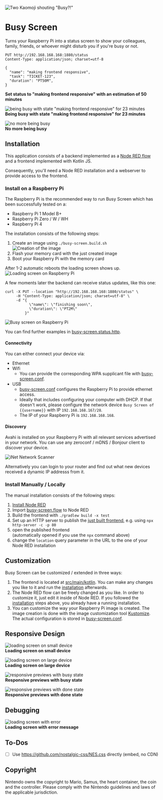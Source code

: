![Two Kaomoji shouting "Busy?!"](docs/banner.svg)

# Busy Screen

Turns your Raspberry Pi into a status screen to show your colleagues, family, friends, or whoever might disturb you if you're busy or not.

```shell
PUT http://192.168.168.168:1880/status
Content-Type: application/json; charset=utf-8

{
  "name": "making frontend responsive",
  "task": "TICKET-123",
  "duration": "PT50M",
}
```

**Set status to "making frontend responsive" with an estimation of 50 minutes**

![being busy with state "making frontend responsive" for 23 minutes](docs/busy.gif)  
**Being busy with state "making frontend responsive" for 23 minutes**

![no more being busy](docs/done.gif)  
**No more being busy**

## Installation

This application consists of a backend implemented as a [Node RED flow](busy-screen.flow) and a frontend implemented with Kotlin JS.

Consequently, you'll need a Node RED installation and a webserver to provide access to the frontend.

### Install on a Raspberry Pi

The Raspberry Pi is the recommended way to run Busy Screen which has been successfully tested on a:

- Raspberry Pi 1 Model B+
- Raspberry Pi Zero / W / WH
- Raspberry Pi 4

The installation consists of the following steps:

1) Create an image using `./busy-screen.build.sh`  
   ![Creation of the image](docs/installation.png)
2) Flash your memory card with the just created image
3) Boot your Raspberry Pi with the memory card

After 1-2 automatic reboots the loading screen shows up.
![Loading screen on Raspberry Pi](docs/raspberry-loading.jpg)

A few moments later the backend can receive status updates, like this one:

```shell
curl -X PUT --location "http://192.168.168.168:1880/status" \
     -H "Content-Type: application/json; charset=utf-8" \
     -d "{
           \"name\": \"finishing soon\",
           \"duration\": \"PT2M\"
         }"
```

![Busy screen on Raspberry Pi](docs/raspberry-busy.jpg)

You can find further examples in [busy-screen.status.http](busy-screen.status.http).

#### Connectivity

You can either connect your device via:

- Ethernet
- Wifi
    - You can provide the corresponding WPA supplicant file with [busy-screen.conf](busy-screen.conf).
- USB
    - [busy-screen.conf](busy-screen.conf) configures the Raspberry Pi to provide ethernet access.
    - Ideally that includes configuring your computer with DHCP. If that doesn't work, please configure the network device `Busy Screen of {{username}}` with
      IP `192.168.168.167/28`.
    - The IP of your Raspberry Pi is `192.168.168.168`.

#### Discovery

Avahi is installed on your Raspberry Pi with all relevant services advertised in your network. You can use any zeroconf / mDNS / Bonjour client to discover your
device.

![iNet Network Scanner](docs/bonjour.png)

Alternatively you can login to your router and find out what new devices received a dynamic IP addresss from it.

### Install Manually / Locally

The manual installation consists of the following steps:

1) [Install Node RED](https://nodered.org/docs/getting-started/)
2) Import [busy-screen.flow](busy-screen.flow) to Node RED
3) Build the frontend with `./gradlew build -x test`
4) Set up an HTTP server to publish the [just built frontend](build/distributions), e.g. using `npx http-server -c -p 80`
5) open the published frontend  
   (automatically opened if you use the `npx` command above)
6) change the `location` query parameter in the URL to the one of your Node RED installation

## Customization

Busy Screen can be customized / extended in three ways:

1) The frontend is located at [src/main/kotlin](src/main/kotlin). You can make any changes you like to it and run the [installation](#installation) afterwards.
2) The Node RED flow can be freely changed as you like. In order to customize it, just edit it inside of Node RED. If you followed
   the [installation](#installation) steps above, you already have a running installation.
3) You can customize the way your Raspberry Pi image is created. The image creation is done with the image customization
   tool [Kustomize](https://github.com/bkahlert/kustomize). The actual configuration is stored in [busy-screen.conf](busy-screen.conf).

## Responsive Design

![loading screen on small device](docs/loading-small.gif)  
**Loading screen on small device**

![loading screen on large device](docs/loading-large.gif)  
**Loading screen on large device**

![responsive previews with busy state](docs/responsive-busy.jpg)  
**Responsive previews with busy state**

![responsive previews with done state](docs/responsive-done.jpg)  
**Responsive previews with done state**

## Debugging

![loading screen with error](docs/loading-error.gif)  
**Loading screen with error message**

## To-Dos

- [ ] Use https://github.com/nostalgic-css/NES.css directly (embed, no CDN)

## Copyright

Nintendo owns the copyright to Mario, Samus, the heart container, the coin and the controller. Please comply with the Nintendo guidelines and laws of the
applicable jurisdiction.

